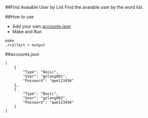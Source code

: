 ##Find Avaiable User by List
Find the avaiable user by the word list.

##How to use
- Add your own [accounts.json](#accounts.json)
- Make and Run

```
make
./collect > output
``` 

##accounts.json
```
[
	{
		"Type": "Basic",
		"User": "golang001",
		"Password": "qwe123456"
	},
	{
		"Type": "Basic",
		"User": "golang002",
		"Password": "qwe123456"
	}
]
```
